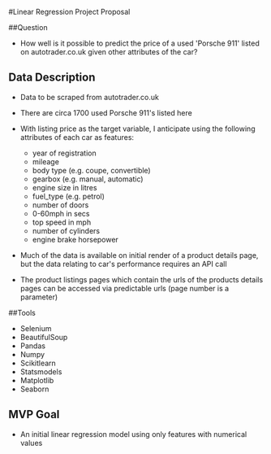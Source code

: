 #Linear Regression Project Proposal

##Question

- How well is it possible to predict the price of a used 'Porsche 911' listed on autotrader.co.uk given other attributes of the car?

## Data Description

 - Data to be scraped from autotrader.co.uk
 - There are circa 1700 used Porsche 911's listed here
 - With listing price as the target variable, I anticipate using the following attributes of each car as features:
   - year of registration
   - mileage
   - body type (e.g. coupe, convertible)
   - gearbox (e.g. manual, automatic)
   - engine size in litres
   - fuel_type (e.g. petrol)
   - number of doors
   - 0-60mph in secs
   - top speed in mph
   - number of cylinders
   - engine brake horsepower

 - Much of the data is available on initial render of a product details page, but the data relating to car's performance requires an API call
 - The product listings pages which contain the urls of the products details pages can be accessed via predictable urls (page number is a parameter)
 
##Tools

- Selenium
- BeautifulSoup
- Pandas
- Numpy
- Scikitlearn
- Statsmodels
- Matplotlib
- Seaborn

## MVP Goal
- An initial linear regression model using only features with numerical values
